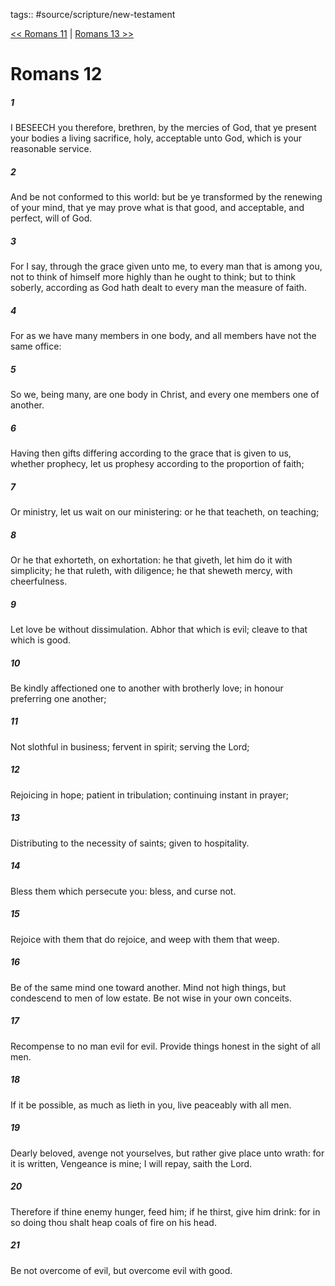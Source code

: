 tags:: #source/scripture/new-testament

[<< Romans 11](source/scripture/new-testament/06_Romans/Romans_11.md) | [Romans 13 >>](source/scripture/new-testament/06_Romans/Romans_13.md)

# Romans 12

##### 1

I BESEECH you therefore, brethren, by the mercies of God, that ye present your bodies a living sacrifice, holy, acceptable unto God, which is your reasonable service.

##### 2

And be not conformed to this world: but be ye transformed by the renewing of your mind, that ye may prove what is that good, and acceptable, and perfect, will of God.

##### 3

For I say, through the grace given unto me, to every man that is among you, not to think of himself more highly than he ought to think; but to think soberly, according as God hath dealt to every man the measure of faith.

##### 4

For as we have many members in one body, and all members have not the same office:

##### 5

So we, being many, are one body in Christ, and every one members one of another.

##### 6

Having then gifts differing according to the grace that is given to us, whether prophecy, let us prophesy according to the proportion of faith;

##### 7

Or ministry, let us wait on our ministering: or he that teacheth, on teaching;

##### 8

Or he that exhorteth, on exhortation: he that giveth, let him do it with simplicity; he that ruleth, with diligence; he that sheweth mercy, with cheerfulness.

##### 9

Let love be without dissimulation. Abhor that which is evil; cleave to that which is good.

##### 10

Be kindly affectioned one to another with brotherly love; in honour preferring one another;

##### 11

Not slothful in business; fervent in spirit; serving the Lord;

##### 12

Rejoicing in hope; patient in tribulation; continuing instant in prayer;

##### 13

Distributing to the necessity of saints; given to hospitality.

##### 14

Bless them which persecute you: bless, and curse not.

##### 15

Rejoice with them that do rejoice, and weep with them that weep.

##### 16

Be of the same mind one toward another. Mind not high things, but condescend to men of low estate. Be not wise in your own conceits.

##### 17

Recompense to no man evil for evil. Provide things honest in the sight of all men.

##### 18

If it be possible, as much as lieth in you, live peaceably with all men.

##### 19

Dearly beloved, avenge not yourselves, but rather give place unto wrath: for it is written, Vengeance is mine; I will repay, saith the Lord.

##### 20

Therefore if thine enemy hunger, feed him; if he thirst, give him drink: for in so doing thou shalt heap coals of fire on his head.

##### 21

Be not overcome of evil, but overcome evil with good.
